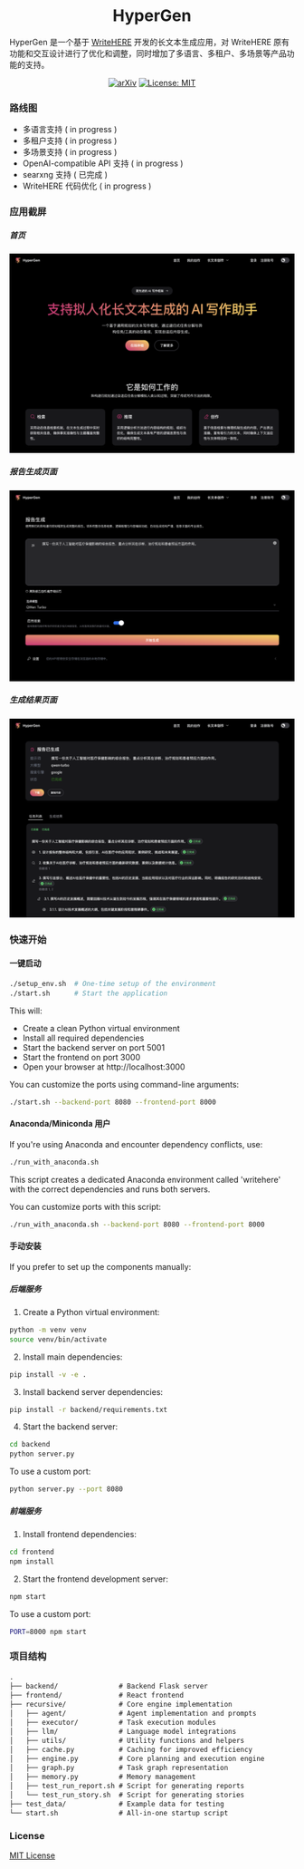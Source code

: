<h1 align="center">HyperGen</span></h1>

HyperGen 是一个基于 [WriteHERE](https://github.com/principia-ai/WriteHERE) 开发的长文本生成应用，对 WriteHERE 原有功能和交互设计进行了优化和调整，同时增加了多语言、多租户、多场景等产品功能的支持。

<p align="center">
  <a href="https://arxiv.org/abs/2503.08275"><img src="https://img.shields.io/badge/arXiv-2503.08275-b31b1b.svg" alt="arXiv"></a>
  <a href="https://opensource.org/licenses/MIT"><img src="https://img.shields.io/badge/License-MIT-yellow.svg" alt="License: MIT"></a>
</p>

### 路线图

- 多语言支持 ( in progress )
- 多租户支持 ( in progress )
- 多场景支持 ( in progress )
- OpenAI-compatible API 支持 ( in progress )
- searxng 支持 ( 已完成 )
- WriteHERE 代码优化 ( in progress )

### 应用截屏

##### 首页

![screenshots](./screenshots/1.png)

##### 报告生成页面

![screenshots](./screenshots/2.png)

##### 生成结果页面

![screenshots](./screenshots/3.png)

### 快速开始

#### 一键启动

```bash
./setup_env.sh  # One-time setup of the environment
./start.sh      # Start the application
```

This will:

- Create a clean Python virtual environment
- Install all required dependencies
- Start the backend server on port 5001
- Start the frontend on port 3000
- Open your browser at http://localhost:3000

You can customize the ports using command-line arguments:

```bash
./start.sh --backend-port 8080 --frontend-port 8000
```

#### Anaconda/Miniconda 用户

If you're using Anaconda and encounter dependency conflicts, use:

```bash
./run_with_anaconda.sh
```

This script creates a dedicated Anaconda environment called 'writehere' with the correct dependencies and runs both servers.

You can customize ports with this script:

```bash
./run_with_anaconda.sh --backend-port 8080 --frontend-port 8000
```

#### 手动安装

If you prefer to set up the components manually:

##### 后端服务

1. Create a Python virtual environment:

```bash
python -m venv venv
source venv/bin/activate
```

2. Install main dependencies:

```bash
pip install -v -e .
```

3. Install backend server dependencies:

```bash
pip install -r backend/requirements.txt
```

4. Start the backend server:

```bash
cd backend
python server.py
```

To use a custom port:

```bash
python server.py --port 8080
```

##### 前端服务

1. Install frontend dependencies:

```bash
cd frontend
npm install
```

2. Start the frontend development server:

```bash
npm start
```

To use a custom port:

```bash
PORT=8000 npm start
```

### 项目结构

```
.
├── backend/               # Backend Flask server
├── frontend/              # React frontend
├── recursive/             # Core engine implementation
│   ├── agent/             # Agent implementation and prompts
│   ├── executor/          # Task execution modules
│   ├── llm/               # Language model integrations
│   ├── utils/             # Utility functions and helpers
│   ├── cache.py           # Caching for improved efficiency
│   ├── engine.py          # Core planning and execution engine
│   ├── graph.py           # Task graph representation
│   ├── memory.py          # Memory management
│   ├── test_run_report.sh # Script for generating reports
│   └── test_run_story.sh  # Script for generating stories
├── test_data/             # Example data for testing
└── start.sh               # All-in-one startup script
```

### License

[MIT License](LICENSE)
